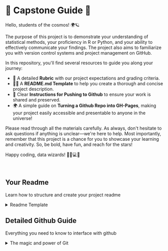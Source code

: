 # 🚀 Capstone Guide 🤖
Hello, students of the cosmos! 🌍🪐

The purpose of this project is to demonstrate your understanding of statistical methods, your proficiency in R or Python, and your ability to effectively communicate your findings. The project also aims to familiarize you with version control systems and project management on GitHub.

In this repository, you'll find several resources to guide you along your journey:

- 📜 A detailed **Rubric** with our project expectations and grading criteria.
- 🧙‍♀️ A **README.md Template** to help you create a thorough and concise project description.
- 🤖 Clear **Instructions for Pushing to Github** to ensure your work is shared and preserved.
- 🌍 A simple guide on **Turning a Github Repo into GH-Pages**, making your project easily accessible and presentable to anyone in the universe!

Please read through all the materials carefully. As always, don't hesitate to ask questions if anything is unclear—we're here to help. Most importantly, remember that this project is a chance for you to showcase your learning and creativity. So, be bold, have fun, and reach for the stars!

Happy coding, data wizards! 🧙‍♀️💻🔮


<br>
  
## Your Readme
 
Learn how to structure and create your project readme
 
 <details>
 <summary> Readme Template </summary>
   
# 🧙‍♀️ README.md Template 📖🔖

```markdown
# 🌠 Project Title

## 🚀 Introduction

Describe the goal of your project here.

## 🧩 Dependencies

- R (version)
- R packages: dplyr, ggplot2, etc.

## 📊 Data

Describe your data here.

## 🔬 Analysis

Describe your analysis here.

## 📈 Results

Describe your results here.

## 💡 Conclusion

What conclusions can be drawn from your analysis?

## 🎬 Example Run

Explain how to run an example of your project.
```  
</details>

## Detailed Github Guide
Everything you need to know to interface with github
  
<details>
<summary> The magic and power of Git </summary>
  
## 🤖 Instructions for Pushing to Github 🌌

Follow these steps to push your project to Github:

1. 📍 **Navigate to your local project in your terminal**

    Open your terminal or command prompt and use the `cd` command to navigate to the directory where your project is located.
   
    ```bash
    cd path/to/your/project
    ```

2. 📚 **Initialize a Git repository**

    Initialize a new Git repository in your project directory.

    ```bash
    git init
    ```

3. ➕ **Add all project files**

    Use the `git add` command to stage all the files in your project for commit. The `.` tells Git to add all the files in the current directory.

    ```bash
    git add .
    ```

4. ✍️ **Commit your files**

    Commit the staged files. This is like creating a snapshot of your project at this point in time.

    ```bash
    git commit -m "Initial commit"
    ```

5. 🌐 **Create a new repository on GitHub**

    Navigate to [GitHub](https://github.com) in your web browser and create a new repository. Do not initialize the new repository with a README, .gitignore, or License. We will push these files from our local repository.

6. 🔄 **Add the remote repository**

    Back in your terminal, use the `git remote add` command to link your local repository to the remote repository on GitHub. Replace `[Your GitHub Repo URL]` with the URL of your new GitHub repository.

    ```bash
    git remote add origin [Your GitHub Repo URL]
    ```

7. ⬆️ **Push your code**

    Use the `git push` command to push your local commits to the remote repository on GitHub.

    ```bash
    git push -u origin master
    ```

Congratulations! 🎉 Your project is now on GitHub!
  
  
 To be done via the terminal:

1. Clone a local copy of this repo.
2. Create a folder with your name. Add it to your clone.
3. In your folder, add a readme.md with a short intro about your project
4. In the readme, explain the actions clone, pull, and push using basic markdown
5. Add you project script to your folder, and push changes with the commit message of your name.
6. Locally pull all changes to demonstrate version control.

## Debug

1: [Git Password via Terminal](https://docs.github.com/en/authentication/keeping-your-account-and-data-secure/creating-a-personal-access-token)

  
  
 </details>
